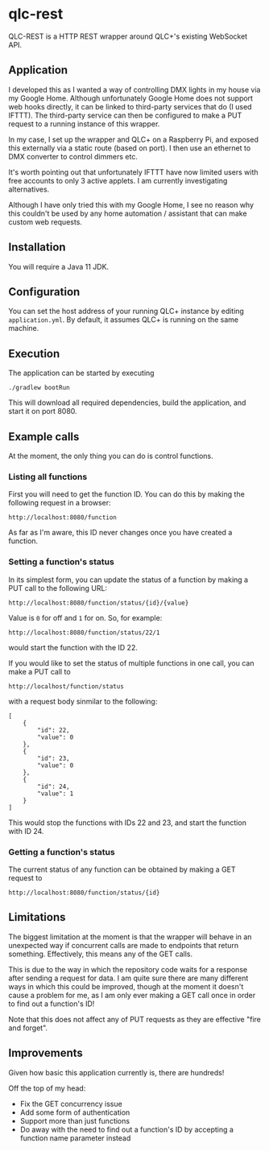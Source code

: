 # qlc-rest

QLC-REST is a HTTP REST wrapper around QLC+'s existing WebSocket API.

## Application

I developed this as I wanted a way of controlling DMX lights in my house via my Google Home. Although unfortunately Google Home does not support web hooks directly, it can be linked to third-party services that do (I used IFTTT). The third-party service can then be configured to make a PUT request to a running instance of this wrapper.

In my case, I set up the wrapper and QLC+ on a Raspberry Pi, and exposed this externally via a static route (based on port). I then use an ethernet to DMX converter to control dimmers etc.

It's worth pointing out that unfortunately IFTTT have now limited users with free accounts to only 3 active applets. I am currently investigating alternatives.

Although I have only tried this with my Google Home, I see no reason why this couldn't be used by any home automation / assistant that can make custom web requests.

## Installation

You will require a Java 11 JDK.

## Configuration

You can set the host address of your running QLC+ instance by editing `application.yml`. By default, it assumes QLC+ is running on the same machine.

## Execution

The application can be started by executing

```
./gradlew bootRun
```

This will download all required dependencies, build the application, and start it on port 8080.

## Example calls

At the moment, the only thing you can do is control functions. 

### Listing all functions

First you will need to get the function ID. You can do this by making the following request in a browser:

```
http://localhost:8080/function
```

As far as I'm aware, this ID never changes once you have created a function.

### Setting a function's status

In its simplest form, you can update the status of a function by making a PUT call to the following URL:

```
http://localhost:8080/function/status/{id}/{value}
```

Value is `0` for off and `1` for on. So, for example:

```
http://localhost:8080/function/status/22/1
```

would start the function with the ID 22.

If you would like to set the status of multiple functions in one call, you can make a PUT call to

```
http://localhost/function/status
```

with a request body sinmilar to the following:

```
[
    {
        "id": 22,
        "value": 0
    },
    {
        "id": 23,
        "value": 0
    },
    {
        "id": 24,
        "value": 1
    }
]
```

This would stop the functions with IDs 22 and 23, and start the function with ID 24.

### Getting a function's status

The current status of any function can be obtained by making a GET request to

```
http://localhost:8080/function/status/{id}
```

## Limitations

The biggest limitation at the moment is that the wrapper will behave in an unexpected way if concurrent calls are made to endpoints that return something. Effectively, this means any of the GET calls.

This is due to the way in which the repository code waits for a response after sending a request for data.  I am quite sure there are many different ways in which this could be improved, though at the moment it doesn't cause a problem for me, as I am only ever making a GET call once in order to find out a function's ID!

Note that this does not affect any of PUT requests as they are effective "fire and forget".

## Improvements

Given how basic this application currently is, there are hundreds!

Off the top of my head:

- Fix the GET concurrency issue
- Add some form of authentication
- Support more than just functions
- Do away with the need to find out a function's ID by accepting a function name parameter instead
